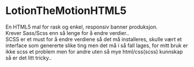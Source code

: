 # LotionTheMotionHTML5
<p>En HTML5 mal for rask og enkel, responsiv banner produksjon.<br>Krever Sass/Scss enn så lenge for å endre verdier..<br>
SCSS er et must for å endre verdiene så det må installeres, skulle vært et interface som genererte slike ting men det må i så fall lages, for mitt bruk er ikke scss et problem men for andre uten så mye html/css(scss) kunnskap så er det litt tricky..
</p>